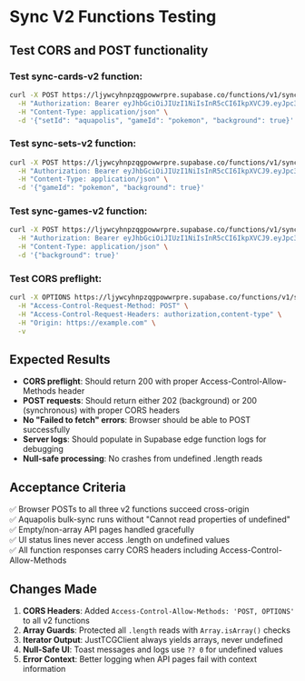 # Sync V2 Functions Testing

## Test CORS and POST functionality

### Test sync-cards-v2 function:
```bash
curl -X POST https://ljywcyhnpzqgpowwrpre.supabase.co/functions/v1/sync-cards-v2 \
  -H "Authorization: Bearer eyJhbGciOiJIUzI1NiIsInR5cCI6IkpXVCJ9.eyJpc3MiOiJzdXBhYmFzZSIsInJlZiI6ImxqeXdjeWhucHpxZ3Bvd3dycHJlIiwicm9sZSI6ImFub24iLCJpYXQiOjE3NTcwOTI2ODIsImV4cCI6MjA3MjY2ODY4Mn0.Hq0zKaJaWhNR4WLnqM4-UelgRFEPEFi_sk6p7CzqSEA" \
  -H "Content-Type: application/json" \
  -d '{"setId": "aquapolis", "gameId": "pokemon", "background": true}'
```

### Test sync-sets-v2 function:
```bash
curl -X POST https://ljywcyhnpzqgpowwrpre.supabase.co/functions/v1/sync-sets-v2 \
  -H "Authorization: Bearer eyJhbGciOiJIUzI1NiIsInR5cCI6IkpXVCJ9.eyJpc3MiOiJzdXBhYmFzZSIsInJlZiI6ImxqeXdjeWhucHpxZ3Bvd3dycHJlIiwicm9sZSI6ImFub24iLCJpYXQiOjE3NTcwOTI2ODIsImV4cCI6MjA3MjY2ODY4Mn0.Hq0zKaJaWhNR4WLnqM4-UelgRFEPEFi_sk6p7CzqSEA" \
  -H "Content-Type: application/json" \
  -d '{"gameId": "pokemon", "background": true}'
```

### Test sync-games-v2 function:
```bash
curl -X POST https://ljywcyhnpzqgpowwrpre.supabase.co/functions/v1/sync-games-v2 \
  -H "Authorization: Bearer eyJhbGciOiJIUzI1NiIsInR5cCI6IkpXVCJ9.eyJpc3MiOiJzdXBhYmFzZSIsInJlZiI6ImxqeXdjeWhucHpxZ3Bvd3dycHJlIiwicm9sZSI6ImFub24iLCJpYXQiOjE3NTcwOTI2ODIsImV4cCI6MjA3MjY2ODY4Mn0.Hq0zKaJaWhNR4WLnqM4-UelgRFEPEFi_sk6p7CzqSEA" \
  -H "Content-Type: application/json" \
  -d '{"background": true}'
```

### Test CORS preflight:
```bash
curl -X OPTIONS https://ljywcyhnpzqgpowwrpre.supabase.co/functions/v1/sync-cards-v2 \
  -H "Access-Control-Request-Method: POST" \
  -H "Access-Control-Request-Headers: authorization,content-type" \
  -H "Origin: https://example.com" \
  -v
```

## Expected Results

- **CORS preflight**: Should return 200 with proper Access-Control-Allow-Methods header
- **POST requests**: Should return either 202 (background) or 200 (synchronous) with proper CORS headers
- **No "Failed to fetch" errors**: Browser should be able to POST successfully
- **Server logs**: Should populate in Supabase edge function logs for debugging
- **Null-safe processing**: No crashes from undefined .length reads

## Acceptance Criteria

✅ Browser POSTs to all three v2 functions succeed cross-origin  
✅ Aquapolis bulk-sync runs without "Cannot read properties of undefined"  
✅ Empty/non-array API pages handled gracefully  
✅ UI status lines never access .length on undefined values  
✅ All function responses carry CORS headers including Access-Control-Allow-Methods  

## Changes Made

1. **CORS Headers**: Added `Access-Control-Allow-Methods: 'POST, OPTIONS'` to all v2 functions
2. **Array Guards**: Protected all `.length` reads with `Array.isArray()` checks
3. **Iterator Output**: JustTCGClient always yields arrays, never undefined
4. **Null-Safe UI**: Toast messages and logs use `?? 0` for undefined values  
5. **Error Context**: Better logging when API pages fail with context information